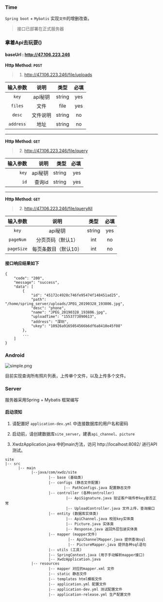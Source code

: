 ### Time
`Spring boot` + `Mybatis` 实现`文件`的增删改查。

> 接口已部署在正式服务器

### 拿着Api去玩耍()

#### baseUrl : http://47.106.223.246

**Http Method: `POST`**
> 1.  http://47.106.223.246/file/uploads

|输入参数|说明|类型|必填|
|:---:|:---:|:---:|:---:|
|`key`|api秘钥|string|yes|
|`files`|文件|file|yes|
|`desc`|文件说明|string|no|
|`address`|地址|string|no|


---

**Http Method: `GET`**
> 2.  http://47.106.223.246/file/query
> 
|输入参数|说明|类型|必填|
|---:|---:|---:|---:|
|`key`|api秘钥|string|yes|
|`id`|查询id|string|yes|

---

**Http Method: `GET`**
> 2.  http://47.106.223.246/file/queryAll

|输入参数|说明|类型|必填|
|:---:|:---:|:---:|:---:|
|`key`|api秘钥|string|yes|
|`pageNum`|分页页码（默认1）|int|no|
|`pageSize`|每页条数目（默认10）|int|no|


#### 接口响应结果如下
```
{
    "code": "200",
    "message": "success",
    "data": [
        {
            "id": "45172c4928c746fe95474f148451ad25",
            "path": "/home/spring_server/uploads/JPEG_20190328_193806.jpg",
            "desc": "phone",
            "name": "JPEG_20190328_193806.jpg",
            "uploadTime": "1553773090613",
            "address": "深圳",
            "ukey": "10926a9165054566b6df6a8410e45f08"
        },
        ...
    ]
}
```



### Android

![simple.png](./image/simple_android.gif)

目前实现查询所有照片列表，上传单个文件，以及上传多个文件。


### Server

服务器采用Spring + Mybatis 框架编写

#### 启动须知

1. 请配置好 `application-dev.yml` 中连接数据库的用户名和密码

2. 启动前，请创建数据库`site_server`，建表`api_channel`、`picture`

3. XwdzApplication.java 中的main方法，访问 http://localhost:8082/ 进行API测试。


```
site
|-- src
	  |-- main
	        |--java/com/xwdz/site
	        		|-- base (基础类)
					|-- configs (静态文件配置)
						   |-- PathConfigs.java 配置静态文件
					|-- controller (各种controller)
							|-- ApiSignature.java 验证客户端传参key是否正常	
							|-- UploadController.java 文件上传，查询接口
					|-- entity (数据库实体类)
						    |-- ApiChannel.java 校验key实体类
						    |-- Picture.java 实体类
						    |-- Response.java 返回外层包装实体类
					|-- mapper (mapper文件)
							 |-- ApiChannelMapper.java 提供查询sql
							 |-- PictureMapper.java 提供各种sql语句
					|-- utils (工具)
					|-- SpringContext.java (用于手动解析mapper接口)
					|-- XwdzApplication.java
			|-- resources	
					|-- mapper 对应的mapper.xml 文件
					|-- static 静态文件
					|-- templates html模板文件
					|-- application.yml 配置文件
					|-- application-dev.yml 测试配置文件
					|-- application-release.yml 生产配置文件
					
```